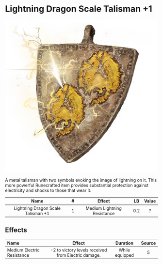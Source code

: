 # Lightning Dragon Scale Talisman +1

![Copyrighted Image](LightningDragonScaleTalisman+1.png)



A metal talisman with two symbols evoking the image of lightning on it. This more powerful Runecrafted item provides substantial protection against electricity and shocks to those that wear it.



|                Name                | # |           Effect           | LB | Value |
| :--------------------------------: | :-: | :-------------------------: | :-: | :---: |
| Lightning Dragon Scale Talisman +1 | 1 | Medium Lightning Resistance | 0.2 |   ?   |

## Effects

| Name                       |                       Effect                       |    Duration    | Source |
| :------------------------- | :-------------------------------------------------: | :------------: | :-----------: |
| Medium Electric Resistance | -2 to victory levels received from Electric damage. | While equipped |       5       |
